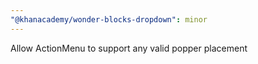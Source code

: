 ```yaml
---
"@khanacademy/wonder-blocks-dropdown": minor
---
```


Allow ActionMenu to support any valid popper placement
